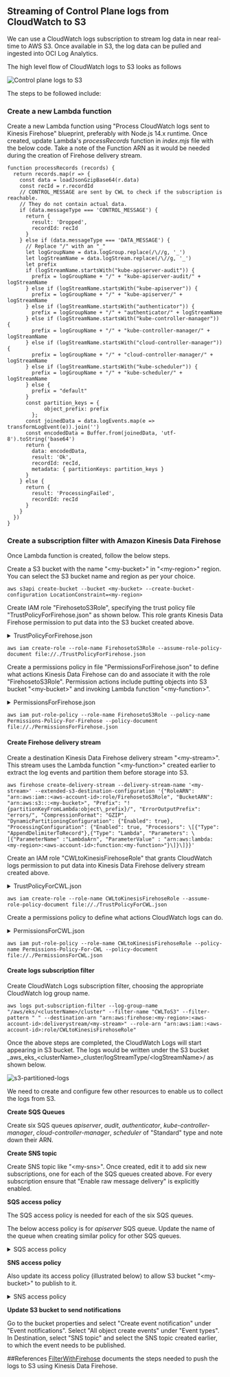 ## Streaming of Control Plane logs from CloudWatch to S3

We can use a CloudWatch logs subscription to stream log data in near real-time to AWS S3. Once available in S3, the log data can be pulled and ingested into OCI Log Analytics.

The high level flow of CloudWatch logs to S3 looks as follows

![Control plane logs to S3](./eks-cp-logs-streaming.png)

The steps to be followed include:

### Create a new Lambda function

Create a new Lambda function using "Process CloudWatch logs sent to Kinesis Firehose" blueprint, preferably with Node.js 14.x runtime. Once created, update Lambda's *processRecords* function in *index.mjs* file with the below code. Take a note of the Function ARN as it would be needed during the creation of Firehose delivery stream.

```
function processRecords (records) {
  return records.map(r => {
    const data = loadJsonGzipBase64(r.data)
    const recId = r.recordId
    // CONTROL_MESSAGE are sent by CWL to check if the subscription is reachable.
    // They do not contain actual data.
    if (data.messageType === 'CONTROL_MESSAGE') {
      return {
        result: 'Dropped',
        recordId: recId
      }
    } else if (data.messageType === 'DATA_MESSAGE') {
      // Replace "/" with an "_"
      let logGroupName = data.logGroup.replace(/\//g, '_')
      let logStreamName = data.logStream.replace(/\//g, '_')
      let prefix
      if (logStreamName.startsWith("kube-apiserver-audit")) {
        prefix = logGroupName + "/" + "kube-apiserver-audit/" + logStreamName
      } else if (logStreamName.startsWith("kube-apiserver")) {
        prefix = logGroupName + "/" + "kube-apiserver/" + logStreamName
      } else if (logStreamName.startsWith("authenticator")) {
        prefix = logGroupName + "/" + "authenticator/" + logStreamName
      } else if (logStreamName.startsWith("kube-controller-manager")) {
        prefix = logGroupName + "/" + "kube-controller-manager/" + logStreamName
      } else if (logStreamName.startsWith("cloud-controller-manager")) {
        prefix = logGroupName + "/" + "cloud-controller-manager/" + logStreamName
      } else if (logStreamName.startsWith("kube-scheduler")) {
        prefix = logGroupName + "/" + "kube-scheduler/" + logStreamName
      } else {
        prefix = "default"
      }
      const partition_keys = {
            object_prefix: prefix
        };
      const joinedData = data.logEvents.map(e => transformLogEvent(e)).join('')
      const encodedData = Buffer.from(joinedData, 'utf-8').toString('base64')
      return {
        data: encodedData,
        result: 'Ok',
        recordId: recId,
        metadata: { partitionKeys: partition_keys }
      }
    } else {
      return {
        result: 'ProcessingFailed',
        recordId: recId
      }
    }
  })
}
```

### Create a subscription filter with Amazon Kinesis Data Firehose

Once Lambda function is created, follow the below steps.

Create a S3 bucket with the name "\<my-bucket\>" in "\<my-region\>" region. You can select the S3 bucket name and region as per your choice.

```
aws s3api create-bucket --bucket <my-bucket> --create-bucket-configuration LocationConstraint=<my-region>
```

Create IAM role "FirehosetoS3Role", specifying the trust policy file "TrustPolicyForFirehose.json" as shown below. This role grants Kinesis Data Firehose permission to put data into the S3 bucket created above.

<details>
  <summary>TrustPolicyForFirehose.json</summary>

```
{
  "Version": "2008-10-17",
  "Statement": [
    {
      "Effect": "Allow",
      "Principal": {
        "Service": "firehose.amazonaws.com"
      },
      "Action": "sts:AssumeRole"
    }
  ]
}
```
</details>

```
aws iam create-role --role-name FirehosetoS3Role --assume-role-policy-document file://./TrustPolicyForFirehose.json
```

Create a permissions policy in file "PermissionsForFirehose.json" to define what actions Kinesis Data Firehose can do and associate it with the role "FirehosetoS3Role". Permission actions include putting objects into S3 bucket "\<my-bucket\>" and invoking Lambda function "\<my-function\>".

<details>
  <summary>PermissionsForFirehose.json</summary>

```
{
  "Statement": [
    {
      "Effect": "Allow",
      "Action": [
        "s3:AbortMultipartUpload",
        "s3:GetBucketLocation",
        "s3:GetObject",
        "s3:ListBucket",
        "s3:ListBucketMultipartUploads",
        "s3:PutObject",
        "lambda:InvokeFunction"
      ],
      "Resource": [
        "arn:aws:s3:::<my-bucket>",
        "arn:aws:s3:::<my-bucket>/*",
        "arn:aws:lambda:<my-region>:<aws-account-id>:function:<my-function>"
      ]
    }
  ]
}
```
</details>

```
aws iam put-role-policy --role-name FirehosetoS3Role --policy-name Permissions-Policy-For-Firehose --policy-document file://./PermissionsForFirehose.json
```

#### Create Firehose delivery stream

Create a destination Kinesis Data Firehose delivery stream "\<my-stream\>". This stream uses the Lambda function "\<my-function\>" created earlier to extract the log events and partition them before storage into S3.

```
aws firehose create-delivery-stream --delivery-stream-name '<my-stream>' --extended-s3-destination-configuration '{"RoleARN": "arn:aws:iam::<aws-account-id>:role/FirehosetoS3Role", "BucketARN": "arn:aws:s3:::<my-bucket>", "Prefix": "!{partitionKeyFromLambda:object\_prefix}/", "ErrorOutputPrefix": "errors/", "CompressionFormat": "GZIP", "DynamicPartitioningConfiguration": {"Enabled": true}, "ProcessingConfiguration": {"Enabled": true, "Processors": \[{"Type": "AppendDelimiterToRecord"},{"Type": "Lambda", "Parameters": \[{"ParameterName" :"LambdaArn", "ParameterValue" : "arn:aws:lambda:<my-region>:<aws-account-id>:function:<my-function>"}\]}\]}}'
```

Create an IAM role "CWLtoKinesisFirehoseRole" that grants CloudWatch logs permission to put data into Kinesis Data Firehose delivery stream created above.

<details>
  <summary>TrustPolicyForCWL.json</summary>

```
{
  "Version": "2008-10-17",
  "Statement": [
    {
      "Effect": "Allow",
      "Principal": {
        "Service": "logs.amazonaws.com"
      },
      "Action": "sts:AssumeRole",
      "Condition": {
        "StringLike": {
          "aws:SourceArn": "arn:aws:logs:<my-region>:<aws-account-id>:*"
        }
      }
    }
  ]
}
```
</details>

```  
aws iam create-role --role-name CWLtoKinesisFirehoseRole --assume-role-policy-document file://./TrustPolicyForCWL.json
```

Create a permissions policy to define what actions CloudWatch logs can do.

<details>
  <summary>PermissionsForCWL.json</summary>

```
{
  "Statement": [
    {
      "Effect": "Allow",
      "Action": [
        "firehose:PutRecord"
      ],
      "Resource": [
        "arn:aws:firehose:<my-region>:<aws-account-id>:deliverystream/<my-stream>"
      ]
    }
  ]
}
```
</details>

```  
aws iam put-role-policy --role-name CWLtoKinesisFirehoseRole --policy-name Permissions-Policy-For-CWL --policy-document file://./PermissionsForCWL.json
```

#### Create logs subscription filter

Create CloudWatch Logs subscription filter, choosing the appropriate CloudWatch log group name.

```
aws logs put-subscription-filter --log-group-name "/aws/eks/<clusterName>/cluster" --filter-name "CWLToS3" --filter-pattern " " --destination-arn "arn:aws:firehose:<my-region>:<aws-account-id>:deliverystream/<my-stream>" --role-arn "arn:aws:iam::<aws-account-id>:role/CWLtoKinesisFirehoseRole"
```

Once the above steps are completed, the CloudWatch Logs will start appearing in S3 bucket. The logs would be written under the S3 bucket \_aws\_eks\_\<clusterName\>\_cluster/logStreamType/\<logStreamName\>/ as shown below.

![s3-partitioned-logs](./s3-partitioned-logs.png)

We need to create and configure few other resources to enable us to collect the logs from S3.

**Create SQS Queues**

Create six SQS queues *apiserver*, *audit*, *authenticator*, *kube-controller-manager*, *cloud-controller-manager*, *scheduler* of "Standard" type and note down their ARN.

**Create SNS topic**

Create SNS topic like "\<my-sns\>". Once created, edit it to add six new subscriptions, one for each of the SQS queues created above. For every subscription ensure that "Enable raw message delivery" is explicitly enabled.

**SQS access policy**

The SQS access policy is needed for each of the six SQS queues.

The below access policy is for *apiserver* SQS queue. Update the name of the queue when creating similar policy for other SQS queues.

<details>
  <summary>SQS access policy</summary>

```
{
  "Statement": [
    {
      "Effect": "Allow",
      "Principal": {
        "Service": "sns.amazonaws.com"
      },
      "Action": "sqs:SendMessage",
      "Resource": "arn:aws:sqs:<my-region>:<aws-account-id>:apiserver",
      "Condition": {
        "ArnEquals": {
          "aws:SourceArn": "arn:aws:sns:<my-region>:<aws-account-id>:<my-sns>"
        }
      }
    }
  ]
}
```
</details>

**SNS access policy**

Also update its access policy (illustrated below) to allow S3 bucket "\<my-bucket\>" to publish to it.

<details>
  <summary>SNS access policy</summary>

```
{
  "Version": "2012-10-17",
  "Id": "example-ID",
  "Statement": [
    {
      "Sid": "Example SNS topic policy",
      "Effect": "Allow",
      "Principal": {
        "Service": "s3.amazonaws.com"
      },
      "Action": "SNS:Publish",
      "Resource": "arn:aws:sns:<my-region>:<aws-account-id>:<my-sns>",
      "Condition": {
        "StringEquals": {
          "aws:SourceAccount": "<aws-account-id>"
        },
        "ArnLike": {
          "aws:SourceArn": "arn:aws:s3:*:*:<my-bucket>"
        }
      }
    }
  ]
}
```
</details>

**Update S3 bucket to send notifications** 

Go to the bucket properties and select "Create event notification" under "Event notifications". Select "All object create events" under "Event types". In Destination, select "SNS topic" and select the SNS topic created earlier, to which the event needs to be published.

##References
[FilterWithFirehose](https://docs.aws.amazon.com/AmazonCloudWatch/latest/logs/SubscriptionFilters.html#FirehoseExample) documents the steps needed to push the logs to S3 using Kinesis Data Firehose.
